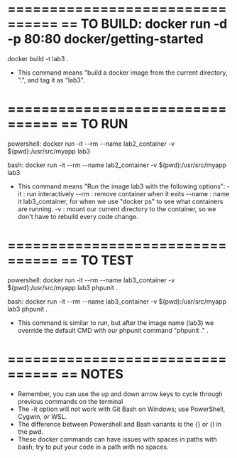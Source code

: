 ================================
== TO BUILD: docker run -d -p 80:80 docker/getting-started
================================

docker build -t lab3 .

- This command means "build a docker image from the current directory, ".", and tag it as "lab3".

================================
== TO RUN
================================

powershell:
docker run -it --rm --name lab2_container -v ${pwd}:/usr/src/myapp lab3

bash:
docker run -it --rm --name lab2_container -v $(pwd):/usr/src/myapp lab3

- This command means "Run the image lab3 with the following options":
  -it : run interactively 
  --rm : remove container when it exits
  --name : name it lab3_container, for when we use "docker ps" to see what containers are running.
  -v : mount our current directory to the container, so we don't have to rebuild every code change.

================================
== TO TEST
================================

powershell:
docker run -it --rm --name lab3_container -v ${pwd}:/usr/src/myapp lab3 phpunit .

bash:
docker run -it --rm --name lab3_container -v $(pwd):/usr/src/myapp lab3 phpunit .

- This command is similar to run, but after the image name (lab3) we override the default CMD with our phpunit command "phpunit ." .

  
================================
== NOTES
================================
- Remember, you can use the up and down arrow keys to cycle through previous commands on the terminal
- The -it option will not work with Git Bash on Windows; use PowerShell, Cygwin, or WSL.
- The difference between Powershell and Bash variants is the {} or () in the pwd.
- These docker commands can have issues with spaces in paths with bash; try to put your code in a path with no spaces.
